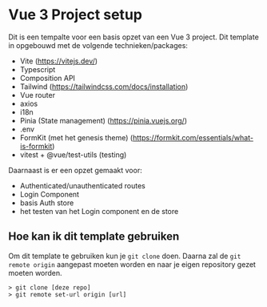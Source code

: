 # Vue 3 Project setup

Dit is een tempalte voor een basis opzet van een Vue 3 project. Dit template in opgebouwd met de volgende technieken/packages:
- Vite (https://vitejs.dev/)
- Typescript
- Composition API
- Tailwind (https://tailwindcss.com/docs/installation)
- Vue router
- axios
- i18n
- Pinia (State management) (https://pinia.vuejs.org/)
- .env
- FormKit (met het genesis theme) (https://formkit.com/essentials/what-is-formkit)
- vitest + @vue/test-utils (testing)

Daarnaast is er een opzet gemaakt voor:
- Authenticated/unauthenticated routes
- Login Component
- basis Auth store
- het testen van het Login component en de store

## Hoe kan ik dit template gebruiken
Om dit template te gebruiken kun je `git clone` doen. Daarna zal de `git remote origin` aangepast moeten worden en naar je eigen repository gezet moeten worden.

```
> git clone [deze repo]
> git remote set-url origin [url]
```
